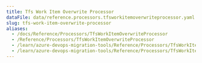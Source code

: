 ```yaml
---
title: Tfs Work Item Overwrite Processor
dataFile: data/reference.processors.tfsworkitemoverwriteprocessor.yaml
slug: tfs-work-item-overwrite-processor
aliases:
  - /docs/Reference/Processors/TfsWorkItemOverwriteProcessor
  - /Reference/Processors/TfsWorkItemOverwriteProcessor
  - /learn/azure-devops-migration-tools/Reference/Processors/TfsWorkItemOverwriteProcessor
  - /learn/azure-devops-migration-tools/Reference/Processors/TfsWorkItemOverwriteProcessor/index.md
---
```

